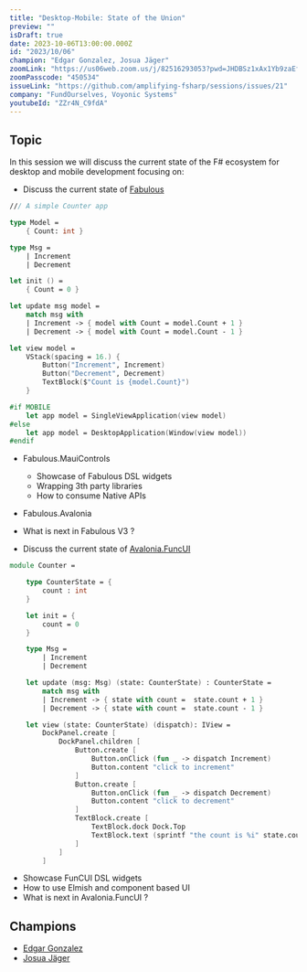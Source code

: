 ```yaml
---
title: "Desktop-Mobile: State of the Union"
preview: ""
isDraft: true
date: 2023-10-06T13:00:00.000Z
id: "2023/10/06"
champion: "Edgar Gonzalez, Josua Jäger"
zoomLink: "https://us06web.zoom.us/j/82516293053?pwd=JHDBSz1xAx1Yb9zaEfLfdKfUd7r5eS.1"
zoomPasscode: "450534"
issueLink: "https://github.com/amplifying-fsharp/sessions/issues/21"
company: "FundOurselves, Voyonic Systems"
youtubeId: "ZZr4N_C9fdA"
---
```


## Topic

In this session we will discuss the current state of the F# ecosystem for desktop and mobile development focusing on:

- Discuss the current state of [Fabulous](https://github.com/fabulous-dev)

```fsharp
/// A simple Counter app

type Model =
    { Count: int }

type Msg =
    | Increment
    | Decrement

let init () =
    { Count = 0 }

let update msg model =
    match msg with
    | Increment -> { model with Count = model.Count + 1 }
    | Decrement -> { model with Count = model.Count - 1 }

let view model =
    VStack(spacing = 16.) {
        Button("Increment", Increment)
        Button("Decrement", Decrement)
        TextBlock($"Count is {model.Count}")
    }

#if MOBILE
    let app model = SingleViewApplication(view model)
#else
    let app model = DesktopApplication(Window(view model))
#endif
```

- Fabulous.MauiControls

  - Showcase of Fabulous DSL widgets
  - Wrapping 3th party libraries
  - How to consume Native APIs

- Fabulous.Avalonia
- What is next in Fabulous V3 ?

- Discuss the current state of [Avalonia.FuncUI](https://github.com/fsprojects/Avalonia.FuncUI)

```fsharp
module Counter =

    type CounterState = {
        count : int
    }

    let init = {
        count = 0
    }

    type Msg =
        | Increment
        | Decrement

    let update (msg: Msg) (state: CounterState) : CounterState =
        match msg with
        | Increment -> { state with count =  state.count + 1 }
        | Decrement -> { state with count =  state.count - 1 }

    let view (state: CounterState) (dispatch): IView =
        DockPanel.create [
            DockPanel.children [
                Button.create [
                    Button.onClick (fun _ -> dispatch Increment)
                    Button.content "click to increment"
                ]
                Button.create [
                    Button.onClick (fun _ -> dispatch Decrement)
                    Button.content "click to decrement"
                ]
                TextBlock.create [
                    TextBlock.dock Dock.Top
                    TextBlock.text (sprintf "the count is %i" state.count)
                ]
            ]
        ]
```

- Showcase FunCUI DSL widgets
- How to use Elmish and component based UI
- What is next in Avalonia.FuncUI ?

## Champions

- [Edgar Gonzalez](https://twitter.com/efgpdev)
- [Josua Jäger](https://twitter.com/JaggerJo1)

